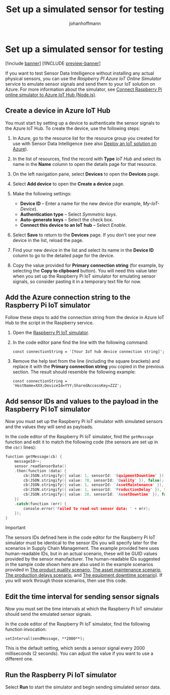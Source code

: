 ﻿---
title: Set up a simulated sensor for testing
description: This article describes how to set up a simulator that you can use to test Sensor Data Intelligence without installing any actual physical sensors.
author: johanhoffmann
ms.date: 09/02/2022
ms.topic: article
ms.search.form:
audience: Application User
ms.reviewer: kamaybac
ms.search.region: Global
ms.author: johanho
ms.search.validFrom: 2022-09-02
ms.dyn365.ops.version: 10.0.30
---

# Set up a simulated sensor for testing

[!include [banner](../includes/banner.md)]
[!INCLUDE [preview-banner](../includes/preview-banner.md)]

If you want to test Sensor Data Intelligence without installing any actual physical sensors, you can use the *Raspberry PI Azure IoT Online Simulator* service to emulate sensor signals and send them to your IoT solution on Azure. For more information about the simulator, see [Connect Raspberry Pi online simulator to Azure IoT Hub (Node.js)](/azure/iot-hub/iot-hub-raspberry-pi-web-simulator-get-started).

## Create a device in Azure IoT Hub

You must start by setting up a device to authenticate the sensor signals to the Azure IoT Hub. To create the device, use the following steps:

1. In Azure, go to the resource list for the resource group you created for use with Sensor Data Intelligence (see also [Deploy an IoT solution on Azure](sdi-deploy-iot-solution-on-azure.md)).
1. In the list of resources, find the record with **Type** *IoT Hub* and select its name in the **Name** column to open the details page for that resource.
1. On the left navigation pane, select **Devices** to open the **Devices** page.
1. Select **Add device** to open the **Create a device** page.
1. Make the following settings:
    - **Device ID** – Enter a name for the new device (for example, *My-IoT-Device*).
    - **Authentication type** – Select *Symmetric keys*.
    - **Auto-generate keys** – Select the check box.
    - **Connect this device to an IoT hub** – Select *Enable*.

1. Select **Save** to return to the **Devices** page. If you don't see your new device in the list, reload the page.
1. Find your new device in the list and select its name in the **Device ID** column to go to the detailed page for the device.
1. Copy the value provided for **Primary connection string** (for example, by selecting the **Copy to clipboard** button). You will need this value later when you set up the Raspberry Pi IoT simulator for emulating sensor signals, so consider pasting it in a temporary text file for now.

## Add the Azure connection string to the Raspberry Pi IoT simulator

Follow these steps to add the connection string from the device in Azure IoT Hub to the script in the Raspberry service.

1. Open the [Raspberry Pi IoT simulator](https://azure-samples.github.io/raspberry-pi-web-simulator/).
1. In the code editor pane find the line with the following command:

    `const connectionString = '[Your IoT hub device connection string]';`

1. Remove the help text from the line (including the square brackets) and replace it with the **Primary connection string** you copied in the previous section. The result should resemble the following example:

    `const connectionString = 'HostName=XXX;DeviceId=YYY;SharedAccessKey=ZZZ';`

## Add sensor IDs and values to the payload in the Raspberry Pi IoT simulator

Now you must set up the Raspberry Pi IoT simulator with simulated sensors and the values they will send as payloads.

In the code editor of the Raspberry Pi IoT simulator, find the `getMessage` function and edit it to match the following code (the sensors are set up in the `cb()` lines):

```cpp
function getMessage(cb) {
    messageId++;
    sensor.readSensorData()
    .then(function (data) {
        cb(JSON.stringify({ value: 1, sensorId: 'EquipmentDowntime' }), false);
        cb(JSON.stringify({ value: 70, sensorId: 'Quality' }), false);
        cb(JSON.stringify({ value: 1, sensorId: 'AssetMaintenance' }), false);
        cb(JSON.stringify({ value: 1, sensorId: 'ProductionDelay' }), false);
        cb(JSON.stringify({ value: 20, sensorId: 'AssetDowntime' }), false);
    })
    .catch(function (err) {
        console.error('Failed to read out sensor data: ' + err);
    });
}
```

> [!IMPORTANT]
> The sensors IDs defined here in the code editor for the Raspberry Pi IoT simulator must be identical to the sensor IDs you will specify later for the scenarios in Supply Chain Management. The example provided here uses human-readable IDs, but in an actual scenario, these will be GUID values provided by the sensor manufacturer. The human-readable IDs suggested in the sample code shown here are also used in the example scenarios provided in [The product quality scenario](sdi-scenario-product-quality.md), [The asset maintenance scenario](sdi-scenario-asset-maintenance.md), [The production delays scenario](sdi-scenario-production-delays.md), and [The equipment downtime scenario](sdi-scenario-equipment-downtime.md)). If you will work through those scenarios, then use this code.

## Edit the time interval for sending sensor signals

Now you must set the time intervals at which the Raspberry Pi IoT simulator should send the emulated sensor signals.

In the code editor of the Raspberry Pi IoT simulator, find the following function invocation:

`setInterval(sendMessage, **2000**);`

This is the default setting, which sends a sensor signal every 2000 milliseconds (2 seconds). You can adjust the value if you want to use a different one.

## Run the Raspberry Pi IoT simulator

Select **Run** to start the simulator and begin sending simulated sensor data.
